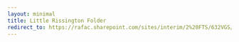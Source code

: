 ```yaml
---
layout: minimal
title: Little Rissington Folder
redirect_to: https://rafac.sharepoint.com/sites/interim/2%20FTS/632VGS/632%20Document%20Library/Forms/AllItems.aspx?id=%2Fsites%2Finterim%2F2%20FTS%2F632VGS%2F632%20Document%20Library%2FCadet%20Briefings&viewid=7ac7e3a5%2D435b%2D4cbe%2Dafeb%2Daf13aa013ca4
---
```

